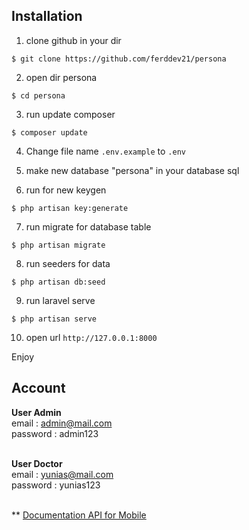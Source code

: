 ## Installation

1. clone github in your dir

```console
$ git clone https://github.com/ferddev21/persona
```

2. open dir persona

```console
$ cd persona
```

3. run update composer

```console
$ composer update
```

4. Change file name `.env.example` to `.env`

5. make new database "persona" in your database sql

6. run for new keygen

```console
$ php artisan key:generate
```

7. run migrate for database table

```console
$ php artisan migrate
```

8. run seeders for data

```console
$ php artisan db:seed
```

9. run laravel serve

```console
$ php artisan serve
```

10. open url `http://127.0.0.1:8000`

Enjoy

## Account

**User Admin** <br>
email : admin@mail.com <br>
password : admin123 <br>
<br>

**User Doctor** <br>
email : yunias@mail.com <br>
password : yunias123 <br>
<br>

\*\* [Documentation API for Mobile ](https://documenter.getpostman.com/view/13658570/Tz5qaHcY)
